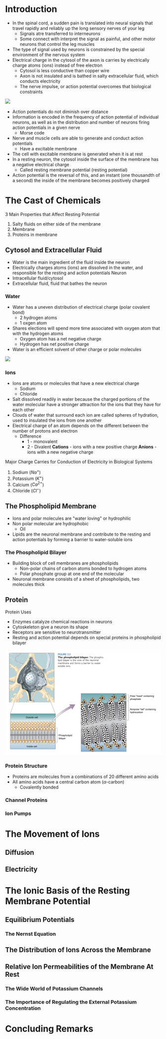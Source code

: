 # Introduction

- In the spinal cord, a sudden pain is translated into neural signals that travel rapidly and reliably up the long sensory nerves of your leg
	- Signals atre transferred to interneurons
	- Some connect with interpret the signal as painful, and other motor neurons that control the leg muscles
- The type of signal used by neurons is constrained by the special environment of the nervous system
- Electrical charge in the cytosol of the axon is carries by electrically charge atoms (ions) instead of free electron
	- Cytosol is less conductive than copper wire
	- Axon is not insulated and is bathed in salty extracellular fluid, which conducts electricity
	- The nerve impulse, or action potential overcomes that biological constraints

![](Pasted%20image%2020250531000421.png)

- Action potentials do not diminish over distance
- Information is encoded in the frequency of action potential of individual neurons, as well as in the distribution and number of neurons firing action potentials in a given nerve
	- Morse code
- Nerve and muscle cells are able to generate and conduct action potentials
	- Have a excitable membrane
- The cell with excitable membrane is generated when it is at rest
- In a resting neuron, the cytosol inside the surface of the membrane has a negative electrical charge
	- Called resting membrane potential (resting potential)
- Action potential is the reversal of this, and an instant (one thousandth of a second) the inside of the membrane becomes positively charged

# The Cast of Chemicals

3 Main Properties that Affect Resting Potential
1. Salty fluids on either side of the membrane
2. Membrane
3. Proteins in membrane


## Cytosol and Extracellular Fluid

- Water is the main ingredient of the fluid inside the neuron
- Electrically charges atoms (ions) are dissolved in the water, and responsible for the resting and action potentials
Neuron
- Intracellular fluid/cytosol
- Extracellular fluid, fluid that bathes the neuron


### Water

- Water has a uneven distribution of electrical charge (polar covalent bond)
	- 2 hydrogen atoms
	- 1 oxgen atom
- Shares elections will spend more time associated with oxygen atom that with the hydrogen atoms
	- Oxygen atom has a net negative charge
	- Hydrogen has net positive charge
- Water is an efficient solvent of other charge or polar molecules

![](Pasted%20image%2020250531001702.png)


### Ions

- Ions are atoms or molecules that have a new electrical charge
	- Sodium
	- Chloride
- Salt dissolved readily in water because the charged portions of the water molecular have a stronger attraction for the ions that they have for each other
- Clouds of water that surround each ion are called spheres of hydration, used to insulated the ions from one another
- Electrical charge of an atom depends on the different between the number of protons and electron
	- Difference
		- 1 - monovalent
		- 2 - Divalent
**Cations** - ions with a new positive charge
**Anions** - ions with a new negative charge


Major Charge Carries for Conduction of Electricity in Biological Systems
1) Sodium ($Na^+$)
2) Potassium ($K^+$)
3) Calcium ($Ca^{2+}$)
4) Chloride ($Cl^-$)

## The Phospholipid Membrane

- Ions and polar molecules are "water loving" or hydrophilic
- Non polar molecular are hydrophobic
	- Oil
- Lipids are the neuronal membrane and contribute to the resting and action potentials by forming a barrier to water-soluble ions

### The Phospholipid Bilayer

- Building block of cell membranes are phospholipids
	- Non-polar chains of carbon atoms bonded to hydrogen atoms
	- Polar phosphate group at one end of the molecular
- Neuronal membrane consists of a sheet of phospholipids, two molecules thick

## Protein

Protein Uses
- Enzymes catalyze chemical reactions in neurons
- Cytoskeleton give a neuron its shape
- Receptors are sensitive to neurotransmitter
- Resting and action potential depends on special proteins in phospholipid bilayer

![](Pasted%20image%2020250531004321.png)

### Protein Structure

- Proteins are molecules from a combinations of 20 different amino acids
- All amino acids have a central carbon atom ($\alpha$-carbon)
	- Covalently bonded 

### Channel Proteins
### Ion Pumps

# The Movement of Ions

## Diffusion

## Electricity

# The Ionic Basis of the Resting Membrane Potential

## Equilibrium Potentials

### The Nernst Equation

## The Distribution of Ions Across the Membrane

## Relative Ion Permeabilities of the Membrane At Rest

### The Wide World of Potassium Channels

### The Importance of Regulating the External Potassium Concentration

# Concluding Remarks